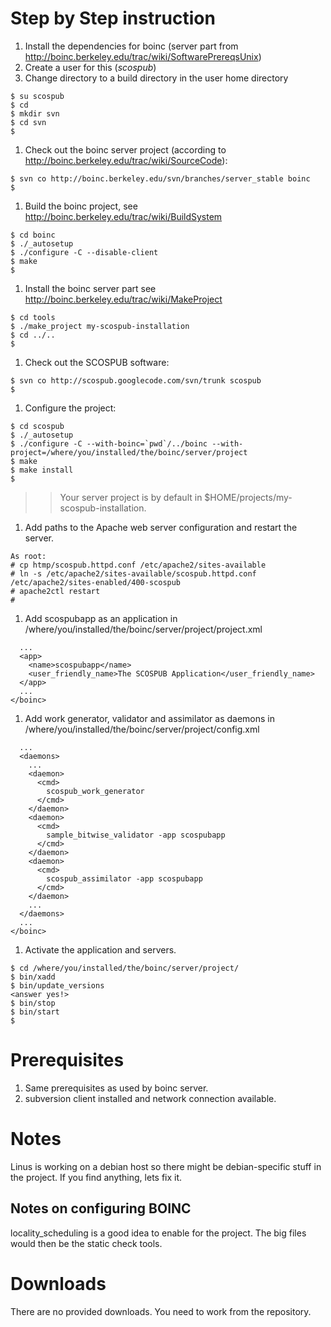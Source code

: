 # Step by Step instruction #

  1. Install the dependencies for boinc (server part from http://boinc.berkeley.edu/trac/wiki/SoftwarePrereqsUnix)
  1. Create a user for this (_scospub_)
  1. Change directory to a build directory in the user home directory
```
$ su scospub
$ cd
$ mkdir svn
$ cd svn
$ 
```
  1. Check out the boinc server project (according to http://boinc.berkeley.edu/trac/wiki/SourceCode):
```
$ svn co http://boinc.berkeley.edu/svn/branches/server_stable boinc
$ 
```
  1. Build the boinc project, see http://boinc.berkeley.edu/trac/wiki/BuildSystem
```
$ cd boinc
$ ./_autosetup
$ ./configure -C --disable-client
$ make
$ 
```
  1. Install the boinc server part see http://boinc.berkeley.edu/trac/wiki/MakeProject
```
$ cd tools
$ ./make_project my-scospub-installation
$ cd ../..
$ 
```
  1. Check out the SCOSPUB software:
```
$ svn co http://scospub.googlecode.com/svn/trunk scospub
$ 
```
  1. Configure the project:
```
$ cd scospub
$ ./_autosetup
$ ./configure -C --with-boinc=`pwd`/../boinc --with-project=/where/you/installed/the/boinc/server/project
$ make
$ make install
$ 
```
> > Your server project is by default in $HOME/projects/my-scospub-installation.
  1. Add paths to the Apache web server configuration and restart the server.
```
As root:
# cp htmp/scospub.httpd.conf /etc/apache2/sites-available
# ln -s /etc/apache2/sites-available/scospub.httpd.conf /etc/apache2/sites-enabled/400-scospub
# apache2ctl restart
# 
```
  1. Add scospubapp as an application in /where/you/installed/the/boinc/server/project/project.xml
```
  ...
  <app>
    <name>scospubapp</name>
    <user_friendly_name>The SCOSPUB Application</user_friendly_name>
  </app>
  ...
</boinc>
```
  1. Add work generator, validator and assimilator as daemons in /where/you/installed/the/boinc/server/project/config.xml
```
  ...
  <daemons>
    ...
    <daemon>
      <cmd>
        scospub_work_generator
      </cmd>
    </daemon>
    <daemon>
      <cmd>
        sample_bitwise_validator -app scospubapp
      </cmd>
    </daemon>
    <daemon>
      <cmd>
        scospub_assimilator -app scospubapp
      </cmd>
    </daemon>
    ...
  </daemons>
  ...
</boinc>
```
  1. Activate the application and servers.
```
$ cd /where/you/installed/the/boinc/server/project/
$ bin/xadd
$ bin/update_versions
<answer yes!>
$ bin/stop
$ bin/start
$ 
```


# Prerequisites #

  1. Same prerequisites as used by boinc server.
  1. subversion client installed and network connection available.

# Notes #

Linus is working on a debian host so there might be debian-specific stuff
in the project. If you find anything, lets fix it.

## Notes on configuring BOINC ##

locality\_scheduling is a good idea to enable for the project.
The big files would then be the static check tools.

# Downloads #

There are no provided downloads. You need to work from the repository.